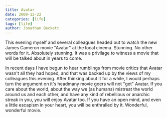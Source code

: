 ```yaml
---
title: Avatar
date: 2009-12-22
categories: [life]
tags: [life]
author: Jonathan Beckett
---
```


This evening myself and several colleagues headed out to watch the new James Cameron movie "Avatar" at the local cinema. Stunning. No other words for it. Absolutely stunning. It was a privilage to witness a movie that will be talked about in years to come.

In recent days I have begun to hear rumblings from movie critics that Avatar wasn't all they had hoped, and that was backed up by the views of my colleagues this evening. After thinking about it for a while, I would perhaps turn the argument on it's headmany movie goers will not "get" Avatar. If you care about the world, about the way we (as humans) mistreat the world around us and each other, and have any kind of rebellious or anarchic streak in you, you will enjoy Avatar too. If you have an open mind, and even a little escapism in your heart, you will be enthralled by it. Wonderful, wonderful movie.